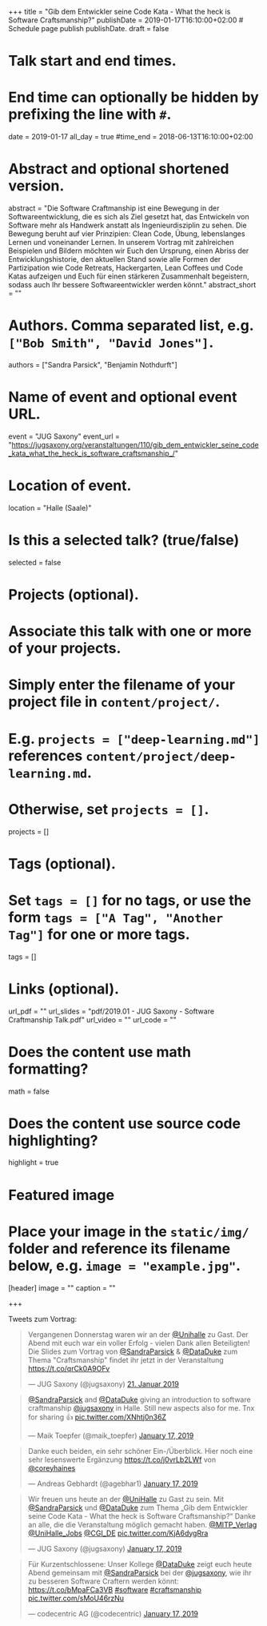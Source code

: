 +++
title = "Gib dem Entwickler seine Code Kata - What the heck is Software Craftsmanship?"
publishDate = 2019-01-17T16:10:00+02:00  # Schedule page publish publishDate.
draft = false

# Talk start and end times.
#   End time can optionally be hidden by prefixing the line with `#`.
date = 2019-01-17
all_day = true
#time_end = 2018-06-13T16:10:00+02:00

# Abstract and optional shortened version.
abstract = "Die Software Craftmanship ist eine Bewegung in der Softwareentwicklung, die es sich als Ziel gesetzt hat, das Entwickeln von Software mehr als Handwerk anstatt als Ingenieurdisziplin zu sehen. Die Bewegung beruht auf vier Prinzipien: Clean Code, Übung, lebenslanges Lernen und voneinander Lernen. In unserem Vortrag mit zahlreichen Beispielen und Bildern möchten wir Euch den Ursprung, einen Abriss der Entwicklungshistorie, den aktuellen Stand sowie alle Formen der Partizipation wie Code Retreats, Hackergarten, Lean Coffees und Code Katas aufzeigen und Euch für einen stärkeren Zusammenhalt begeistern, sodass auch Ihr bessere Softwareentwickler werden könnt."
abstract_short = ""

# Authors. Comma separated list, e.g. `["Bob Smith", "David Jones"]`.
authors = ["Sandra Parsick", "Benjamin Nothdurft"]

# Name of event and optional event URL.
event = "JUG Saxony"
event_url = "https://jugsaxony.org/veranstaltungen/110/gib_dem_entwickler_seine_code_kata_what_the_heck_is_software_craftsmanship_/"

# Location of event.
location = "Halle (Saale)"

# Is this a selected talk? (true/false)
selected = false

# Projects (optional).
#   Associate this talk with one or more of your projects.
#   Simply enter the filename of your project file in `content/project/`.
#   E.g. `projects = ["deep-learning.md"]` references `content/project/deep-learning.md`.
#   Otherwise, set `projects = []`.
projects = []

# Tags (optional).
#   Set `tags = []` for no tags, or use the form `tags = ["A Tag", "Another Tag"]` for one or more tags.
tags = []

# Links (optional).
url_pdf = ""
url_slides = "pdf/2019.01 - JUG Saxony - Software Craftmanship Talk.pdf"
url_video = ""
url_code = ""

# Does the content use math formatting?
math = false

# Does the content use source code highlighting?
highlight = true

# Featured image
# Place your image in the `static/img/` folder and reference its filename below, e.g. `image = "example.jpg"`.
[header]
image = ""
caption = ""

+++

Tweets zum Vortrag:

<blockquote class="twitter-tweet" data-lang="de"><p lang="de" dir="ltr">Vergangenen Donnerstag waren wir an der <a href="https://twitter.com/UniHalle?ref_src=twsrc%5Etfw">@Unihalle</a> zu Gast. Der Abend mit euch war ein voller Erfolg - vielen Dank allen Beteiligten! Die Slides zum Vortrag von <a href="https://twitter.com/SandraParsick?ref_src=twsrc%5Etfw">@SandraParsick</a> &amp; <a href="https://twitter.com/DataDuke?ref_src=twsrc%5Etfw">@DataDuke</a> zum Thema &quot;Craftsmanship&quot; findet ihr jetzt in der Veranstaltung <a href="https://t.co/qrCk0A9OFv">https://t.co/qrCk0A9OFv</a></p>&mdash; JUG Saxony (@jugsaxony) <a href="https://twitter.com/jugsaxony/status/1087325875761233920?ref_src=twsrc%5Etfw">21. Januar 2019</a></blockquote>
<script async src="https://platform.twitter.com/widgets.js" charset="utf-8"></script>


<blockquote class="twitter-tweet" data-partner="tweetdeck"><p lang="en" dir="ltr"><a href="https://twitter.com/SandraParsick?ref_src=twsrc%5Etfw">@SandraParsick</a> and <a href="https://twitter.com/DataDuke?ref_src=twsrc%5Etfw">@DataDuke</a> giving an introduction to software craftmanship <a href="https://twitter.com/jugsaxony?ref_src=twsrc%5Etfw">@jugsaxony</a> in Halle. Still new aspects also for me. Tnx for sharing 👍 <a href="https://t.co/XNhtj0n36Z">pic.twitter.com/XNhtj0n36Z</a></p>&mdash; Maik Toepfer (@maik_toepfer) <a href="https://twitter.com/maik_toepfer/status/1085978433144918017?ref_src=twsrc%5Etfw">January 17, 2019</a></blockquote>
<script async src="https://platform.twitter.com/widgets.js" charset="utf-8"></script>


<blockquote class="twitter-tweet" data-partner="tweetdeck"><p lang="de" dir="ltr">Danke euch beiden, ein sehr schöner Ein-/Überblick. Hier noch eine sehr lesenswerte Ergänzung <a href="https://t.co/j0vrLb2LWf">https://t.co/j0vrLb2LWf</a> von <a href="https://twitter.com/coreyhaines?ref_src=twsrc%5Etfw">@coreyhaines</a></p>&mdash; Andreas Gebhardt (@agebhar1) <a href="https://twitter.com/agebhar1/status/1086016392254685186?ref_src=twsrc%5Etfw">January 17, 2019</a></blockquote>
<script async src="https://platform.twitter.com/widgets.js" charset="utf-8"></script>

<blockquote class="twitter-tweet" data-partner="tweetdeck"><p lang="de" dir="ltr">Wir freuen uns heute an der  <a href="https://twitter.com/UniHalle?ref_src=twsrc%5Etfw">@UniHalle</a> zu Gast zu sein. Mit <a href="https://twitter.com/SandraParsick?ref_src=twsrc%5Etfw">@SandraParsick</a> und <a href="https://twitter.com/DataDuke?ref_src=twsrc%5Etfw">@DataDuke</a> zum Thema „Gib dem Entwickler seine Code Kata - What the heck is Software Craftsmanship?“ Danke an alle, die die Veranstaltung möglich gemacht haben. <a href="https://twitter.com/MITP_Verlag?ref_src=twsrc%5Etfw">@MITP_Verlag</a> <a href="https://twitter.com/UniHalle_Jobs?ref_src=twsrc%5Etfw">@UniHalle_Jobs</a> <a href="https://twitter.com/CGI_DE?ref_src=twsrc%5Etfw">@CGI_DE</a> <a href="https://t.co/KjA6dygRra">pic.twitter.com/KjA6dygRra</a></p>&mdash; JUG Saxony (@jugsaxony) <a href="https://twitter.com/jugsaxony/status/1085967415240986625?ref_src=twsrc%5Etfw">January 17, 2019</a></blockquote>
<script async src="https://platform.twitter.com/widgets.js" charset="utf-8"></script>

<blockquote class="twitter-tweet" data-partner="tweetdeck"><p lang="de" dir="ltr">Für Kurzentschlossene: Unser Kollege <a href="https://twitter.com/DataDuke?ref_src=twsrc%5Etfw">@DataDuke</a> zeigt euch heute Abend gemeinsam mit <a href="https://twitter.com/SandraParsick?ref_src=twsrc%5Etfw">@SandraParsick</a> bei der <a href="https://twitter.com/jugsaxony?ref_src=twsrc%5Etfw">@jugsaxony</a>, wie ihr zu besseren Software Craftern werden könnt: <a href="https://t.co/bMpaFCa3VB">https://t.co/bMpaFCa3VB</a> <a href="https://twitter.com/hashtag/software?src=hash&amp;ref_src=twsrc%5Etfw">#software</a> <a href="https://twitter.com/hashtag/craftsmanship?src=hash&amp;ref_src=twsrc%5Etfw">#craftsmanship</a> <a href="https://t.co/sMoU46rzNu">pic.twitter.com/sMoU46rzNu</a></p>&mdash; codecentric AG (@codecentric) <a href="https://twitter.com/codecentric/status/1085926041485422592?ref_src=twsrc%5Etfw">January 17, 2019</a></blockquote>
<script async src="https://platform.twitter.com/widgets.js" charset="utf-8"></script>
